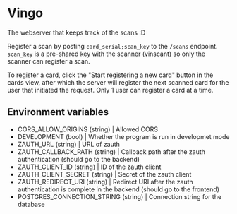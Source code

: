 # Vingo

The webserver that keeps track of the scans :D

Register a scan by posting `card_serial;scan_key` to the `/scans` endpoint.
`scan_key` is a pre-shared key with the scanner (vinscant) so only the scanner can register a scan.

To register a card, click the "Start registering a new card" button in the cards view, after which the server will register the next scanned card for the user that initiated the request. Only 1 user can register a card at a time.

## Environment variables

- CORS_ALLOW_ORIGINS (string) | Allowed CORS
- DEVELOPMENT (bool) | Whether the program is run in developmet mode
- ZAUTH_URL (string) | URL of zauth
- ZAUTH_CALLBACK_PATH (string) | Callback path after the zauth authentication (should go to the backend)
- ZAUTH_CLIENT_ID (string) | ID of the zauth client
- ZAUTH_CLIENT_SECRET (string) | Secret of the zauth client
- ZAUTH_REDIRECT_URI (string) | Redirect URI after the zauth authentication is complete in the backend (should go to the frontend)
- POSTGRES_CONNECTION_STRING (string) | Connection string for the database
